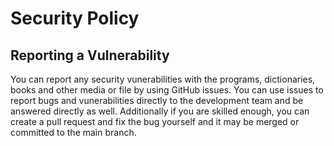 # Security Policy

## Reporting a Vulnerability
You can report any security vunerabilities with the programs, dictionaries, books and other media or file by using GitHub issues. You can use issues to report bugs and vunerabilities directly to the development team and be answered directly as well. Additionally if you are skilled enough, you can create a pull request and fix the bug yourself and it may be merged or committed to the main branch.
